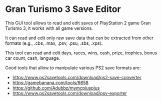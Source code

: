 # Gran Turismo 3 Save Editor
This GUI tool allows to read and edit saves of PlayStation 2 game Gran Turismo 3, it works with all game versions.

It can read and edit only raw save data that can be extracted from other formats (e.g., .cbs, .max, .psv, .psu, .sbs, .xps).

This tool can read and edit days, races, wins, cash, prize, trophies, bonus car count, cash, language.

Good tools that allow to manipulate various PS2 save formats are:
- https://www.ps2savetools.com/download/ps2-save-converter
- https://gamebanana.com/tools/6658
- https://github.com/Adubbz/mymcplusplus
- https://www.ps2savetools.com/download/psv-exporter
